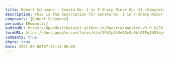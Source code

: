 ```yaml
---
title: Robert Schumann - Sonata No. 1 in F-Sharp Minor Op. 11 (Complete) (1)
description: This is the description for Sonata No. 1 in F-Sharp Minor Op. 11 (Complete) by Robert Schumann
composers: [Robert Schumann]
periods: [Romantic]
audioURL: https://OpenMusicDataset.github.io/Maestro/maestro-v3.0.0/2014/MIDI-UNPROCESSED_04-08-12_R3_2014_MID--AUDIO_08_R3_2014_wav.midi
formURL: https://docs.google.com/forms/d/e/1FAIpQLSeBGvSa6AlGIFqJNN1nyeQo189cfae3i2Aen7zNo2KruDzqNg/viewform
comments: true
share: true
date: 2021-08-08T07:43:13-06:00
---
```


